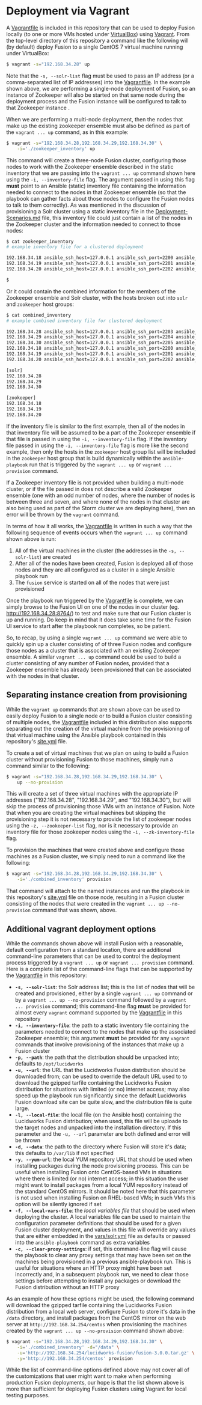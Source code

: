 # Deployment via Vagrant
A [Vagrantfile](../Vagrantfile) is included in this repository that can be used to deploy Fusion locally (to one or more VMs hosted under [VirtualBox](https://www.virtualbox.org/)) using [Vagrant](https://www.vagrantup.com/).  From the top-level directory of this repository a command like the following will (by default) deploy Fusion to a single CentOS 7 virtual machine running under VirtualBox:

```bash
$ vagrant -s="192.168.34.28" up
```

Note that the `-s, --solr-list` flag must be used to pass an IP address (or a comma-separated list of IP addresses) into the [Vagrantfile](../Vagrantfile). In the example shown above, we are performing a single-node deployment of Fusion, so an instance of Zookeeper will also be started on that same node during the deployment process and the Fusion instance will be configured to talk to that Zookeeper instance .

When we are performing a multi-node deployment, then the nodes that make up the existing zookeeper ensemble must also be defined as part of the `vagrant ... up` command, as in this example:

```bash
$ vagrant -s="192.168.34.28,192.168.34.29,192.168.34.30" \
    -i='./zookeeper_inventory' up
```

This command will create a three-node Fusion cluster, configuring those nodes to work with the Zookeeper ensemble described in the static inventory that we are passing into the `vagrant ... up` command shown here using the `-i, --inventory-file` flag. The argument passed in using this flag **must** point to an Ansible (static) inventory file containing the information needed to connect to the nodes in that Zookeeper ensemble (so that the playbook can gather facts about those nodes to configure the Fusion nodes to talk to them correctly). As was mentioned in the discussion of provisioning a Solr cluster using a static inventory file in the [Deployment-Scenarios.md](Deployment-Scenarios.md) file, this inventory file could just contain a list of the nodes in the Zookeeper cluster and the information needed to connect to those nodes:

```bash
$ cat zookeeper_inventory
# example inventory file for a clustered deployment

192.168.34.18 ansible_ssh_host=127.0.0.1 ansible_ssh_port=2200 ansible_ssh_user='vagrant' ansible_ssh_private_key_file='/tmp/dn-zookeeper/.vagrant/machines/192.168.34.18/virtualbox/private_key'
192.168.34.19 ansible_ssh_host=127.0.0.1 ansible_ssh_port=2201 ansible_ssh_user='vagrant' ansible_ssh_private_key_file='/tmp/dn-zookeeper/.vagrant/machines/192.168.34.19/virtualbox/private_key'
192.168.34.20 ansible_ssh_host=127.0.0.1 ansible_ssh_port=2202 ansible_ssh_user='vagrant' ansible_ssh_private_key_file='/tmp/dn-zookeeper/.vagrant/machines/192.168.34.20/virtualbox/private_key'

$
```

Or it could contain the combined information for the members of the Zookeeper ensemble and Solr cluster, with the hosts broken out into `solr` and `zookeeper` host groups:

```bash
$ cat combined_inventory
# example combined inventory file for clustered deployment

192.168.34.28 ansible_ssh_host=127.0.0.1 ansible_ssh_port=2203 ansible_ssh_user='vagrant' ansible_ssh_private_key_file='/tmp/dn-solr/.vagrant/machines/192.168.34.28/virtualbox/private_key'
192.168.34.29 ansible_ssh_host=127.0.0.1 ansible_ssh_port=2204 ansible_ssh_user='vagrant' ansible_ssh_private_key_file='/tmp/dn-solr/.vagrant/machines/192.168.34.29/virtualbox/private_key'
192.168.34.30 ansible_ssh_host=127.0.0.1 ansible_ssh_port=2205 ansible_ssh_user='vagrant' ansible_ssh_private_key_file='/tmp/dn-solr/.vagrant/machines/192.168.34.30/virtualbox/private_key'
192.168.34.18 ansible_ssh_host=127.0.0.1 ansible_ssh_port=2200 ansible_ssh_user='vagrant' ansible_ssh_private_key_file='/tmp/dn-zookeeper/.vagrant/machines/192.168.34.18/virtualbox/private_key'
192.168.34.19 ansible_ssh_host=127.0.0.1 ansible_ssh_port=2201 ansible_ssh_user='vagrant' ansible_ssh_private_key_file='/tmp/dn-zookeeper/.vagrant/machines/192.168.34.19/virtualbox/private_key'
192.168.34.20 ansible_ssh_host=127.0.0.1 ansible_ssh_port=2202 ansible_ssh_user='vagrant' ansible_ssh_private_key_file='/tmp/dn-zookeeper/.vagrant/machines/192.168.34.20/virtualbox/private_key'

[solr]
192.168.34.28
192.168.34.29
192.168.34.30

[zookeeper]
192.168.34.18
192.168.34.19
192.168.34.20

```

If the inventory file is similar to the first example, then all of the nodes in that inventory file will be assumed to be a part of the Zookeeper ensemble if that file is passed in using the `-i, --inventory-file` flag. If the inventory file passed in using the `-i, --inventory-file` flag is more like the second example, then only the hosts in the `zookeeper` host group list will be included in the `zookeeper` host group that is build dynamically within the `ansible-playbook` run that is triggered by the `vagrant ... up` or `vagrant ... provision` command.

If a Zookeeper inventory file is not provided when building a multi-node cluster, or if the file passed in does not describe a valid Zookeeper ensemble (one with an odd number of nodes, where the number of nodes is between three and seven, and where none of the nodes in that cluster are also being used as part of the Storm cluster we are deploying here), then an error will be thrown by the `vagrant` command.

In terms of how it all works, the [Vagrantfile](../Vagrantfile) is written in such a way that the following sequence of events occurs when the `vagrant ... up` command shown above is run:

1. All of the virtual machines in the cluster (the addresses in the `-s, --solr-list`) are created
1. After all of the nodes have been created, Fusion is deployed all of those nodes and they are all configured as a cluster in a single Ansible playbook run
1. The `fusion` service is started on all of the nodes that were just provisioned

Once the playbook run triggered by the [Vagrantfile](../Vagrantfile) is complete, we can simply browse to the Fusion UI on one of the nodes in our cluster (eg. http://192.168.34.28:8764/) to test and make sure that our Fusion cluster is up and running. Do keep in mind that it does take some time for the Fusion UI service to start after the playbook run completes, so be patient.

So, to recap, by using a single `vagrant ... up` command we were able to quickly spin up a cluster consisting of of three Fusion nodes and configure those nodes as a cluster that is associated with an existing Zookeeper ensemble. A similar `vagrant ... up` command could be used to build a cluster consisting of any number of Fusion nodes, provided that a Zookeeper ensemble has already been provisioned that can be associated with the nodes in that cluster.

## Separating instance creation from provisioning
While the `vagrant up` commands that are shown above can be used to easily deploy Fusion to a single node or to build a Fusion cluster consisting of multiple nodes, the [Vagrantfile](../Vagrantfile) included in this distribution also supports separating out the creation of the virtual machine from the provisioning of that virtual machine using the Ansible playbook contained in this repository's [site.yml](../site.yml) file.

To create a set of virtual machines that we plan on using to build a Fusion cluster without provisioning Fusion to those machines, simply run a command similar to the following:

```bash
$ vagrant -s="192.168.34.28,192.168.34.29,192.168.34.30" \
    up --no-provision
```

This will create a set of three virtual machines with the appropriate IP addresses ("192.168.34.28", "192.168.34.29", and "192.168.34.30"), but will skip the process of provisioning those VMs with an instance of Fusion. Note that when you are creating the virtual machines but skipping the provisioning step it is not necessary to provide the list of zookeeper nodes using the `-z, --zookeeper-list` flag, nor is it necessary to provide an inventory file for those zookeeper nodes using the `-i, --zk-inventory-file` flag.

To provision the machines that were created above and configure those machines as a Fusion cluster, we simply need to run a command like the following:

```bash
$ vagrant -s="192.168.34.28,192.168.34.29,192.168.34.30" \
    -i='./combined_inventory' provision
```

That command will attach to the named instances and run the playbook in this repository's [site.yml](../site.yml) file on those node, resulting in a Fusion cluster consisting of the nodes that were created in the `vagrant ... up --no-provision` command that was shown, above.

## Additional vagrant deployment options
While the commands shown above will install Fusion with a reasonable, default configuration from a standard location, there are additional command-line parameters that can be used to control the deployment process triggered by a `vagrant ... up` or `vagrant ... provision` command. Here is a complete list of the command-line flags that can be supported by the [Vagrantfile](../Vagrantfile) in this repository:

* **`-s, --solr-list`**: the Solr address list; this is the list of nodes that will be created and provisioned, either by a single `vagrant ... up` command or by a `vagrant ... up --no-provision` command followed by a `vagrant ... provision` command; this command-line flag **must** be provided for almost every `vagrant` command supported by the [Vagrantfile](../Vagrantfile) in this repository
* **`-i, --inventory-file`**: the path to a static inventory file containing the parameters needed to connect to the nodes that make up the associated Zookeeper ensemble; this argument **must** be provided for any `vagrant` commands that involve provisioning of the instances that make up a Fusion cluster
* **`-p, --path`**: the path that the distribution should be unpacked into; defaults to `/opt/lucidworks`
* **`-u, --url`**: the URL that the Lucidworks Fusion distribution should be downloaded from; can be used to override the default URL used to to download the gzipped tarfile containing the Lucidworks Fusion distribution for situations with limited (or no) internet access; may also speed up the playbook run significantly since the default Lucidworks Fusion download site can be quite slow, and the distribution file is quite large.
* **`-l, --local-file`**: the local file (on the Ansible host) containing the Lucidworks Fusion distribution; when used, this file will be uploade to the target nodes and unpacked into the installation directory. If this parameter and the `-u, --url` parameter are both defined and error will be thrown
* **`-d, --data`**: the path to the directory where Fusion will store it's data; this defaults to `/var/lib` if not specified
* **`-y, --yum-url`**: the local YUM repository URL that should be used when installing packages during the node provisioning process. This can be useful when installing Fusion onto CentOS-based VMs in situations where there is limited (or no) internet access; in this situation the user might want to install packages from a local YUM repository instead of the standard CentOS mirrors. It should be noted here that this parameter is not used when installing Fusion on RHEL-based VMs; in such VMs this option will be silently ignored if set
* **`-f, --local-vars-file`**: the *local variables file* that should be used when deploying the cluster. A local variables file can be used to maintain the configuration parameter definitions that should be used for a given Fusion cluster deployment, and values in this file will override any values that are either embedded in the [vars/solr.yml](../vars/solr.yml) file as defaults or passed into the `ansible-playbook` command as extra variables
* **`-c, --clear-proxy-settings`**: if set, this command-line flag will cause the playbook to clear any proxy settings that may have been set on the machines being provisioned in a previous ansible-playbook run. This is useful for situations where an HTTP proxy might have been set incorrectly and, in a subsequent playbook run, we need to clear those settings before attempting to install any packages or download the Fusion distribution without an HTTP proxy

As an example of how these options might be used, the following command will download the gzipped tarfile containing the Lucidworks Fusion distribution from a local web server, configure Fusion to store it's data in the `/data` directory, and install packages from the CentOS mirror on the web server at `http://192.168.34.254/centos` when provisioning the machines created by the `vagrant ... up --no-provision` command shown above:

```bash
$ vagrant -s="192.168.34.28,192.168.34.29,192.168.34.30" \
    -i='./combined_inventory' -d="/data" \
    -u='http://192.168.34.254/lucidworks-fusion/fusion-3.0.0.tar.gz' \
    -y='http://192.168.34.254/centos' provision
```

While the list of command-line options defined above may not cover all of the customizations that user might want to make when performing production Fusion deployments, our hope is that the list shown above is more than sufficient for deploying Fusion clusters using Vagrant for local testing purposes.

